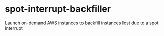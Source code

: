 # spot-interrupt-backfiller
Launch on-demand AWS instances to backfill instances lost due to a spot interrupt
